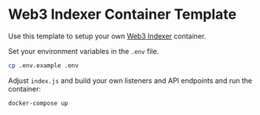 # Web3 Indexer Container Template

Use this template to setup your own [Web3 Indexer](https://github.com/mktcode/lib/tree/master/packages/web3indexer) container.

Set your environment variables in the `.env` file.

```bash
cp .env.example .env
```

Adjust `index.js` and build your own listeners and API endpoints and run the container:

```bash
docker-compose up
```

